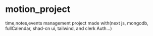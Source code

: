 # motion_project
time,notes,events management project made with(next js, mongodb, fullCalendar, shad-cn ui, tailwind, and clerk Auth...)
